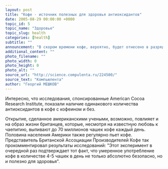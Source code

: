 ```yaml
---
layout: post
title: "Кофе - источник полезных для здоровья антиоксидантов"
date: 2005-08-29 00:00:00 +0000
topic_id: 5
topic_name: "Здоровье"
topic_slug: health
categories: [health]
subtitle: ""
announcement: "В скором времени кофе, вероятно, будет отнесено в разряд напитков, полезных для здоровья. Недавние исследования показали, что в кофе содержится больше антиоксидантов (антиоксиданты помогают выводить из организма свободные радикалы, наносящие вред клеткам и ДНК и помогающих в том числе бороться с заболеваниями сердца, раком, двумя разновидностями диабета и болезнью Паркинсона), чем в клюкве, яблоках и томатах (фрукты и овощи известный источник антиоксидантов). Профессор Джо Винсон из Университета Скрэнтона (Пенсильвания) отмечает, что их наличие в кофе вовсе не говорит о полезности напитка для человека, так как повышенное содержание антиоксидантов в пище вовсе не гарантирует их усвоения организмом. Профессор настаивает на том, что в день должно выпиваться не более одной-двух чашек кофе, а большее внимание стоит уделять фруктам и овощам."
additional_content: ""
photo_filename: ""
photo_width: 0
photo_height: 0
photo_alt: ""
source_url: "http://science.compulenta.ru/224500/"
source_text: "Компьюлента"
author: "Георгий МЕШКОВ"
---
```

Интересно, что исследования, спонсированные American Cocoa Research Institute, показали наличие одинакового количества антиоксидантов в кофе с кофеином и без.

Открытие, сделанное американскими учеными, возможно, повлияет и на образ жизни британцев, которые, несмотря на известную любовь к чаепитию, выпивают до 70 миллионов чашек кофе каждый день. Половина населения Америки также регулярно пьет кофе. Представитель Британской Ассоциации Производителей Кофе так прокомментировал результаты исследований: "Этот эксперимент в очередной раз подтверждает тот факт, что умеренное употребление кофе в количестве 4-5 чашек в день не только абсолютно безопасно, но и полезно для здоровья".
